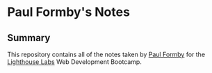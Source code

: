 # Paul Formby's Notes
## Summary 

This repository contains all of the notes taken by [Paul Formby](https://github.com/pformb) for the [Lighthouse Labs](https://www.lighthouselabs.ca/) Web Development Bootcamp.

